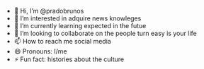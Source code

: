 - 👋 Hi, I’m @pradobrunos
- 👀 I’m interested in adquire news knowleges
- 🌱 I’m currently learning expected in the futue
- 💞️ I’m looking to collaborate on the people turn easy is your life
- 📫 How to reach me social media
- 😄 Pronouns: I/me
- ⚡ Fun fact: histories about the culture

<!---
pradobrunos/pradobrunos is a ✨ special ✨ repository because its `README.md` (this file) appears on your GitHub profile.
You can click the Preview link to take a look at your changes.
--->
